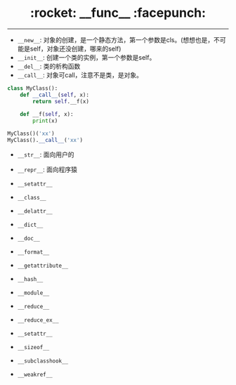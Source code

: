 <h1 align = "center">:rocket: __func__ :facepunch:</h1>

---
- `__new__`:
对象的创建，是一个静态方法，第一个参数是cls。(想想也是，不可能是self，对象还没创建，哪来的self)
- `__init__`:
创建一个类的实例，第一个参数是self。
- `__del__`:
类的析构函数
- `__call__`:
对象可call，注意不是类，是对象。
```python
class MyClass():
    def __call__(self, x):
        return self.__f(x)
    
    def __f(self, x):
        print(x)

MyClass()('xx')
MyClass().__call__('xx')
```
- `__str__`: 面向用户的
- `__repr__`: 面向程序猿


- `__setattr__`
- `__class__`

- `__delattr__`
- `__dict__`
- `__doc__`
- `__format__`
- `__getattribute__`
- `__hash__`
- `__module__`

- `__reduce__`
- `__reduce_ex__`

- `__setattr__`
- `__sizeof__`

- `__subclasshook__`
- `__weakref__`
